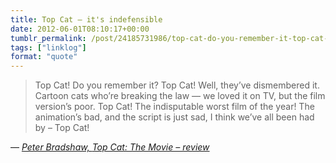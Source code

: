 ```yaml
---
title: Top Cat – it's indefensible
date: 2012-06-01T08:10:17+00:00
tumblr_permalink: /post/24185731986/top-cat-do-you-remember-it-top-cat-well
tags: ["linklog"]
format: "quote"
---
```


> Top Cat! Do you remember it? Top Cat! Well, they&rsquo;ve dismembered it. Cartoon cats who&rsquo;re breaking the law — we loved it on TV, but the film version&rsquo;s poor. Top Cat! The indisputable worst film of the year! The animation&rsquo;s bad, and the script is just sad, I think we&rsquo;ve all been had by – Top Cat!

— <cite>[Peter Bradshaw, _Top Cat: The Movie – review_](https://www.theguardian.com/film/2012/may/31/top-cat-the-movie-review)</cite>
